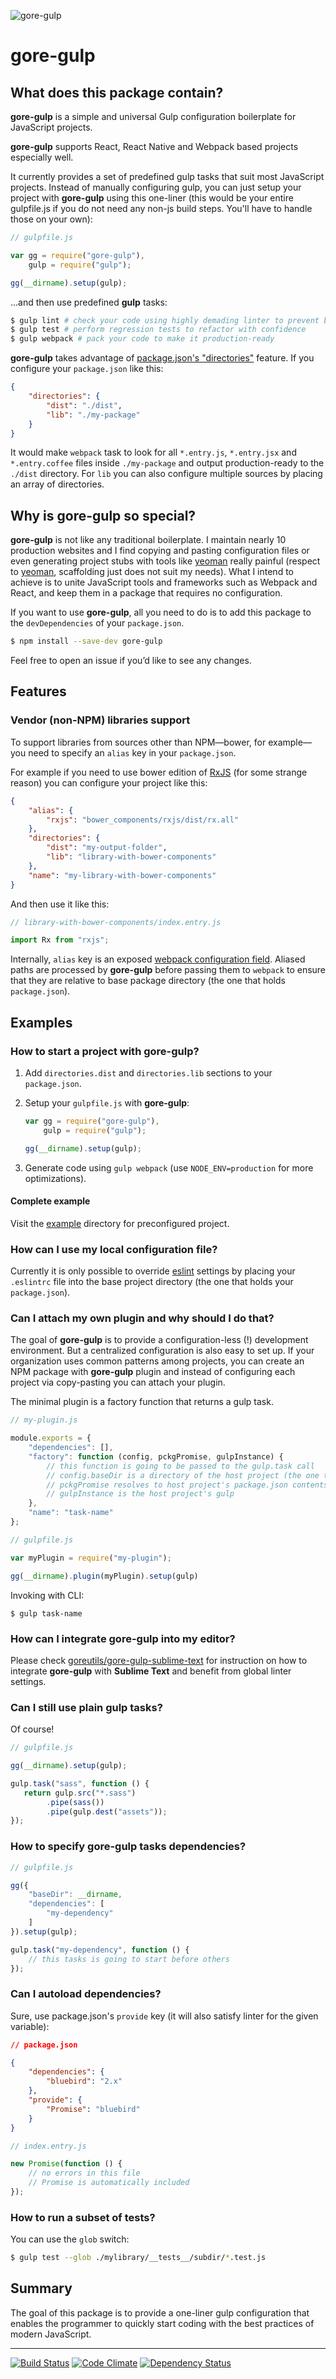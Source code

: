 ![gore-gulp](https://cdn.rawgit.com/goreutils/goreutils.github.io/e0ee67e872580d23c27a9eb5f9ab3e8cf3ed72ed/assets/gore-gulp.png)

# gore-gulp

## What does this package contain?

**gore-gulp** is a simple and universal Gulp configuration boilerplate for
JavaScript projects.

**gore-gulp** supports React, React Native and Webpack based projects
especially well.

It currently provides a set of predefined gulp tasks that suit most JavaScript projects. Instead of manually configuring gulp, you can just
setup your project with **gore-gulp** using this one-liner (this would be your
entire gulpfile.js if you do not need any non-js build steps. You'll have to
handle those on your own):

```JavaScript
// gulpfile.js

var gg = require("gore-gulp"),
    gulp = require("gulp");

gg(__dirname).setup(gulp);
```

...and then use predefined **gulp** tasks:

```Bash
$ gulp lint # check your code using highly demading linter to prevent bugs
$ gulp test # perform regression tests to refactor with confidence
$ gulp webpack # pack your code to make it production-ready
```

**gore-gulp** takes advantage of [package.json's "directories"](https://docs.npmjs.com/files/package.json#directorieslib)
feature. If you configure your `package.json` like this:

```JSON
{
    "directories": {
        "dist": "./dist",
        "lib": "./my-package"
    }
}
```

It would make `webpack` task to look for all `*.entry.js`, `*.entry.jsx` and
`*.entry.coffee` files inside `./my-package` and output
production-ready to the `./dist` directory. For `lib` you can also configure multiple sources by placing an array of directories.

## Why is gore-gulp so special?

**gore-gulp** is not like any traditional boilerplate. I
maintain nearly 10 production websites and I find copying and pasting configuration
files or even generating project stubs with tools like [yeoman](http://yeoman.io/) really painful (respect to
[yeoman](http://yeoman.io/), scaffolding just does not suit my needs). What I
intend to achieve is to unite JavaScript tools and frameworks such as Webpack and React, and
keep them in a package that requires no configuration.

If you want to use **gore-gulp**, all you need to do is to add this package
to the `devDependencies` of your `package.json`.

```bash
$ npm install --save-dev gore-gulp
```


Feel free to open an issue if you’d like to see any changes.

## Features

### Vendor (non-NPM) libraries support

To support libraries from sources other than NPM—bower, for example—you need to
specify an `alias` key in your `package.json`.

For example if you need to use bower edition of
[RxJS](https://github.com/Reactive-Extensions/RxJS) (for some strange reason)
you can configure your project like this:

```JSON
{
    "alias": {
        "rxjs": "bower_components/rxjs/dist/rx.all"
    },
    "directories": {
        "dist": "my-output-folder",
        "lib": "library-with-bower-components"
    },
    "name": "my-library-with-bower-components"
}
```

And then use it like this:

```JavaScript
// library-with-bower-components/index.entry.js

import Rx from "rxjs";
```

Internally, `alias` key is an exposed
[webpack configuration field](http://webpack.github.io/docs/configuration.html#resolve-alias).
Aliased paths are processed by **gore-gulp** before passing them to `webpack`
to ensure that they are relative to base package directory (the one that holds
`package.json`).

## Examples

### How to start a project with gore-gulp?

1. Add `directories.dist` and `directories.lib` sections to your `package.json`.
2. Setup your `gulpfile.js` with **gore-gulp**:

    ```JavaScript
    var gg = require("gore-gulp"),
        gulp = require("gulp");

    gg(__dirname).setup(gulp);
    ```

3. Generate code using `gulp webpack` (use `NODE_ENV=production` for more
optimizations).

#### Complete example

Visit the [example](example) directory for preconfigured project.

### How can I use my local configuration file?

Currently it is only possible to override
[eslint](https://github.com/eslint/eslint) settings by placing your `.eslintrc`
file into the base project directory (the one that holds your `package.json`).

### Can I attach my own plugin and why should I do that?

The goal of **gore-gulp** is to provide a configuration-less (!) development
environment. But a centralized configuration is also easy to set up.
If your organization uses common patterns among projects, you can create an
NPM package with **gore-gulp** plugin and instead of configuring each project
via copy-pasting you can attach your plugin.

The minimal plugin is a factory function that returns a gulp task.

```JavaScript
// my-plugin.js

module.exports = {
    "dependencies": [],
    "factory": function (config, pckgPromise, gulpInstance) {
        // this function is going to be passed to the gulp.task call
        // config.baseDir is a directory of the host project (the one that uses gore-gulp)
        // pckgPromise resolves to host project's package.json contents
        // gulpInstance is the host project's gulp
    },
    "name": "task-name"
};
```

```JavaScript
// gulpfile.js

var myPlugin = require("my-plugin");

gg(__dirname).plugin(myPlugin).setup(gulp)
```

Invoking with CLI:

```
$ gulp task-name
```

### How can I integrate gore-gulp into my editor?

Please check
[goreutils/gore-gulp-sublime-text](https://github.com/goreutils/gore-gulp-sublime-text)
for instruction on how to integrate **gore-gulp** with **Sublime Text** and
benefit from global linter settings.

### Can I still use plain gulp tasks?

Of course!

```JavaScript
// gulpfile.js

gg(__dirname).setup(gulp);

gulp.task("sass", function () {
   return gulp.src("*.sass")
        .pipe(sass())
        .pipe(gulp.dest("assets"));
});
```

### How to specify gore-gulp tasks dependencies?

```JavaScript
// gulpfile.js

gg({
    "baseDir": __dirname,
    "dependencies": [
        "my-dependency"
    ]
}).setup(gulp);

gulp.task("my-dependency", function () {
    // this tasks is going to start before others
});
```

### Can I autoload dependencies?

Sure, use package.json's `provide` key (it will also satisfy linter for the given variable):

```JSON
// package.json

{
    "dependencies": {
        "bluebird": "2.x"
    },
    "provide": {
        "Promise": "bluebird"
    }
}
```

```JavaScript
// index.entry.js

new Promise(function () {
    // no errors in this file
    // Promise is automatically included
});
```

### How to run a subset of tests?

You can use the `glob` switch:

```bash
$ gulp test --glob ./mylibrary/__tests__/subdir/*.test.js
```

## Summary

The goal of this package is to provide a one-liner gulp configuration that enables the programmer to quickly start coding with the best practices of modern JavaScript.

---

[![Build Status](http://img.shields.io/travis/goreutils/gore-gulp.svg?style=flat)](https://travis-ci.org/goreutils/gore-gulp)
[![Code Climate](http://img.shields.io/codeclimate/github/goreutils/gore-gulp.svg?style=flat)](https://codeclimate.com/github/goreutils/gore-gulp)
[![Dependency Status](http://img.shields.io/david/goreutils/gore-gulp.svg?style=flat)](https://david-dm.org/goreutils/gore-gulp)
